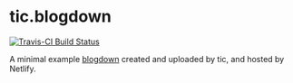 # tic.blogdown

[![Travis-CI Build Status](https://travis-ci.org/krlmlr/tic.website.svg?branch=master)](https://travis-ci.org/krlmlr/tic.website)

A minimal example [blogdown](https://bookdown.org/yihui/blogdown/) created and uploaded by tic, and hosted by Netlify.
